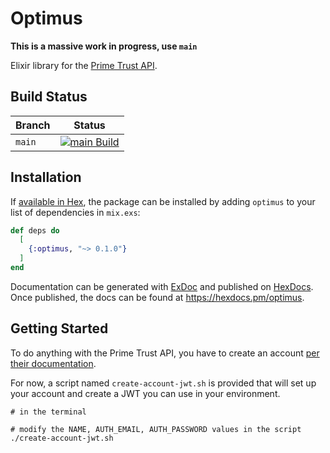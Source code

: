 # Optimus

**This is a massive work in progress, use `main`**

Elixir library for the [Prime Trust API](https://documentation.primetrust.com).

## Build Status

| Branch | Status |
|-------------|--------|
| `main` | [![`main` Build](https://github.com/parallax-labs-team/optimus/actions/workflows/ci.yml/badge.svg?branch=main)](https://github.com/parallax-labs-team/optimus/actions/workflows/ci.yml) |

## Installation

If [available in Hex](https://hex.pm/docs/publish), the package can be installed
by adding `optimus` to your list of dependencies in `mix.exs`:

```elixir
def deps do
  [
    {:optimus, "~> 0.1.0"}
  ]
end
```

Documentation can be generated with [ExDoc](https://github.com/elixir-lang/ex_doc)
and published on [HexDocs](https://hexdocs.pm). Once published, the docs can
be found at <https://hexdocs.pm/optimus>.

## Getting Started

To do anything with the Prime Trust API, you have to create an account [per their documentation](https://documentation.primetrust.com/#section/Creating-a-User).

For now, a script named `create-account-jwt.sh` is provided that will set up your account and create a JWT you can use in your environment.

```
# in the terminal

# modify the NAME, AUTH_EMAIL, AUTH_PASSWORD values in the script
./create-account-jwt.sh
```
